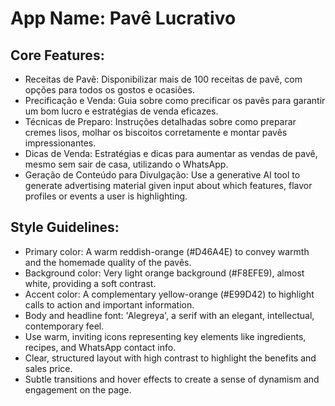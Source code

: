 # **App Name**: Pavê Lucrativo

## Core Features:

- Receitas de Pavê: Disponibilizar mais de 100 receitas de pavê, com opções para todos os gostos e ocasiões.
- Precificação e Venda: Guia sobre como precificar os pavês para garantir um bom lucro e estratégias de venda eficazes.
- Técnicas de Preparo: Instruções detalhadas sobre como preparar cremes lisos, molhar os biscoitos corretamente e montar pavês impressionantes.
- Dicas de Venda: Estratégias e dicas para aumentar as vendas de pavê, mesmo sem sair de casa, utilizando o WhatsApp.
- Geração de Conteúdo para Divulgação: Use a generative AI tool to generate advertising material given input about which features, flavor profiles or events a user is highlighting.

## Style Guidelines:

- Primary color: A warm reddish-orange (#D46A4E) to convey warmth and the homemade quality of the pavês.
- Background color: Very light orange background (#F8EFE9), almost white, providing a soft contrast.
- Accent color: A complementary yellow-orange (#E99D42) to highlight calls to action and important information.
- Body and headline font: 'Alegreya', a serif with an elegant, intellectual, contemporary feel.
- Use warm, inviting icons representing key elements like ingredients, recipes, and WhatsApp contact info.
- Clear, structured layout with high contrast to highlight the benefits and sales price.
- Subtle transitions and hover effects to create a sense of dynamism and engagement on the page.